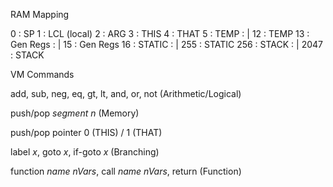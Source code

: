 RAM Mapping

   0 : SP
   1 : LCL (local)
   2 : ARG
   3 : THIS
   4 : THAT
   5 : TEMP
     : |
  12 : TEMP
  13 : Gen Regs
     : |
  15 : Gen Regs
  16 : STATIC
     : |
 255 : STATIC
 256 : STACK
     : |
2047 : STACK

VM Commands

add, sub, neg, eq, gt, lt, and, or, not (Arithmetic/Logical)

push/pop *segment* *n* (Memory)

push/pop pointer 0 (THIS) / 1 (THAT)

label *x*, goto *x*, if-goto *x* (Branching)

function *name* *nVars*, call *name* *nVars*, return (Function)